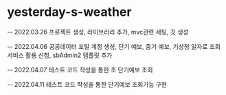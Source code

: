 # yesterday-s-weather



-- 2022.03.26 프로젝트 생성, 라이브러리 추가, mvc관련 세팅, 깃 생성

-- 2022.04.06 공공데이터 포털 계정 생성, 단기 예보, 중기 예보, 기상청 일자료 조회 서비스 활용 신청, 
              sbAdmin2 템플릿 추가

-- 2022.04.07 테스트 코드 작성을 통한 초 단기예보 조회

-- 2022.04.11 테스트 코드 작성을 통한 단기예보 조회기능 구현
